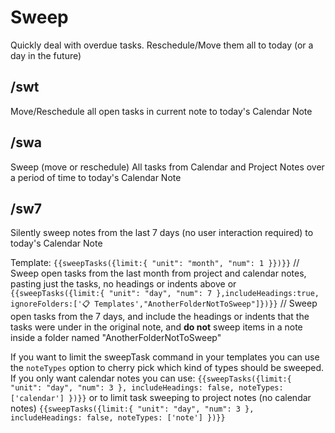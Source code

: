 # Sweep

Quickly deal with overdue tasks. Reschedule/Move them all to today (or a day in the future)

## /swt
Move/Reschedule all open tasks in current note to today's Calendar Note
## /swa
Sweep (move or reschedule) All tasks from Calendar and Project Notes over a period of time to today's Calendar Note
## /sw7
Silently sweep notes from the last 7 days (no user interaction required) to today's Calendar Note

Template:
`{{sweepTasks({limit:{ "unit": "month", "num": 1 }})}}` // Sweep open tasks from the last month from project and calendar notes, pasting just the tasks, no headings or indents above
or
`{{sweepTasks({limit:{ "unit": "day", "num": 7 },includeHeadings:true, ignoreFolders:['📋 Templates',"AnotherFolderNotToSweep"]})}}`  // Sweep open tasks from the 7 days, and include the headings or indents that the tasks were under in the original note, and **do not** sweep items in a note inside a folder named "AnotherFolderNotToSweep"

If you want to limit the sweepTask command in your templates you can use the `noteTypes` option to cherry pick which
kind of types should be sweeped. If you only want calendar notes you can use:
`{{sweepTasks({limit:{ "unit": "day", "num": 3 }, includeHeadings: false, noteTypes: ['calendar'] })}}`
or to limit task sweeping to project notes (no calendar notes)
`{{sweepTasks({limit:{ "unit": "day", "num": 3 }, includeHeadings: false, noteTypes: ['note'] })}}`
